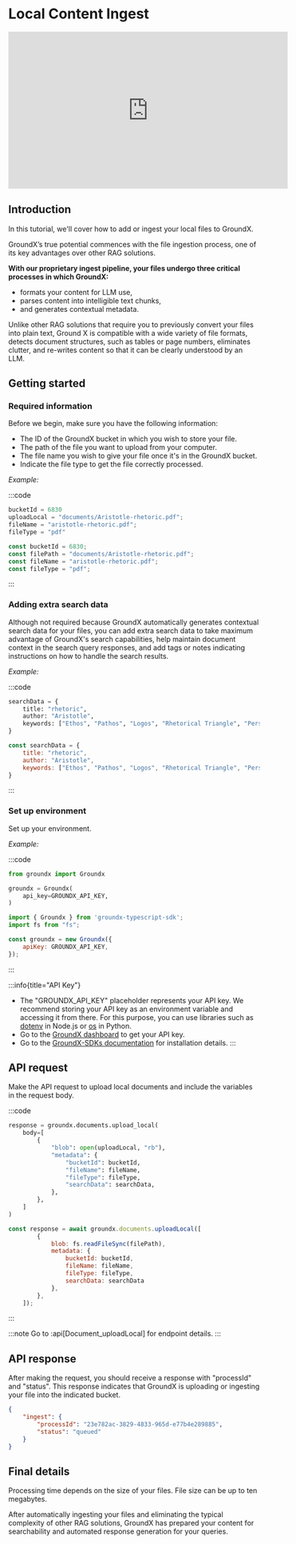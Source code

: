 # Local Content Ingest
<iframe width="560" height="315" src="https://www.youtube.com/embed/_iMVoB5paeY?si=h0pvy_F4Qoe0-7EF" title="YouTube video player" frameborder="0" allow="accelerometer; autoplay; clipboard-write; encrypted-media; gyroscope; picture-in-picture; web-share" allowfullscreen></iframe>

## Introduction

In this tutorial, we'll cover how to add or ingest your local files to GroundX.

GroundX’s true potential commences with the file ingestion process, one of its key advantages over other RAG solutions.

**With our proprietary ingest pipeline, your files undergo three critical processes in which GroundX:** 

- formats your content for LLM use, 
- parses content into intelligible text chunks, 
- and generates contextual metadata.

Unlike other RAG solutions that require you to previously convert your files into plain text, Ground X is compatible with a wide variety of file formats, detects document structures, such as tables or page numbers, eliminates clutter, and re-writes content so that it can be clearly understood by an LLM.

## Getting started

### Required information
Before we begin, make sure you have the following information:

- The ID of the GroundX bucket in which you wish to store your file.
- The path of the file you want to upload from your computer.
- The file name you wish to give your file once it's in the GroundX bucket.
- Indicate the file type to get the file correctly processed.

_Example:_

:::code

```python
bucketId = 6830
uploadLocal = "documents/Aristotle-rhetoric.pdf";
fileName = "aristotle-rhetoric.pdf";
fileType = "pdf"
```

```javascript
const bucketId = 6830;
const filePath = "documents/Aristotle-rhetoric.pdf";
const fileName = "aristotle-rhetoric.pdf";
const fileType = "pdf";
```

:::

### Adding extra search data
Although not required because GroundX automatically generates contextual search data for your files, you can add extra search data to take maximum advantage of GroundX's search capabilities, help maintain document context in the search query responses, and add tags or notes indicating instructions on how to handle the search results.

_Example:_

:::code

```python
searchData = {
    title: "rhetoric",
    author: "Aristotle",
    keywords: ["Ethos", "Pathos", "Logos", "Rhetorical Triangle", "Persuasion"]
}
```

```javascript
const searchData = {
    title: "rhetoric",
    author: "Aristotle",
    keywords: ["Ethos", "Pathos", "Logos", "Rhetorical Triangle", "Persuasion"]
}
```

:::

### Set up environment
Set up your environment.

_Example:_

:::code

```python
from groundx import Groundx

groundx = Groundx(
    api_key=GROUNDX_API_KEY,
)
```

```javascript
import { Groundx } from 'groundx-typescript-sdk';
import fs from "fs";

const groundx = new Groundx({
    apiKey: GROUNDX_API_KEY,
});
```

:::

:::info{title="API Key"}
- The "GROUNDX_API_KEY" placeholder represents your API key. We recommend storing your API key as an environment variable and accessing it from there. For this purpose, you can use libraries such as [dotenv](https://www.npmjs.com/package/dotenv) in Node.js or [os](https://docs.python.org/3/library/os.html#os.environ) in Python.
- Go to the [GroundX dashboard](https://dashboard.groundx.ai/auth/login) to get your API key.
- Go to the [GroundX-SDKs documentation](https://github.com/groundxai/groundx-sdks#groundx-sdks) for installation details.
:::

## API request
Make the API request to upload local documents and include the variables in the request body.

:::code

```python
response = groundx.documents.upload_local(
    body=[
        {
            "blob": open(uploadLocal, "rb"),
            "metadata": {
                "bucketId": bucketId,
                "fileName": fileName,
                "fileType": fileType,
                "searchData": searchData,
            },
        },
    ]
)
```

```javascript
const response = await groundx.documents.uploadLocal([
        {
            blob: fs.readFileSync(filePath),
            metadata: {
                bucketId: bucketId,
                fileName: fileName,
                fileType: fileType,
                searchData: searchData
            },
        },
    ]);
```

:::

:::note
Go to :api[Document_uploadLocal] for endpoint details.
:::

## API response

After making the request, you should receive a response with "processId" and "status". This response indicates that GroundX is uploading or ingesting your file into the indicated bucket.

```json
{
    "ingest": {
        "processId": "23e782ac-3829-4833-965d-e77b4e289885", 
        "status": "queued"
    }
}
```

## Final details

Processing time depends on the size of your files. File size can be up to ten megabytes. 

After automatically ingesting your files and eliminating the typical complexity of other RAG solutions, GroundX has prepared your content for searchability and automated response generation for your queries.
